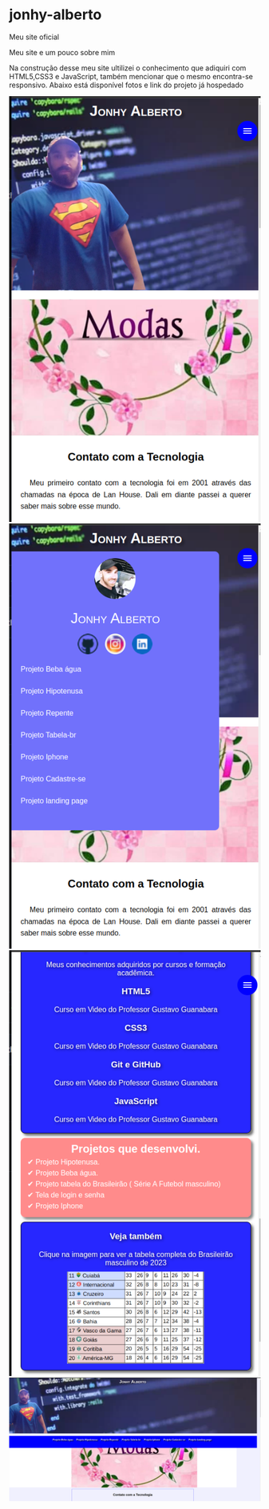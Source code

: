 # jonhy-alberto
 Meu site oficial
 <p>Meu site e um pouco sobre mim</p>
 <p>Na construção desse meu site ultilizei o conhecimento que adiquiri com HTML5,CSS3 e JavaScript, também mencionar que o mesmo encontra-se responsivo. Abaixo está disponível fotos e link do projeto já hospedado</p>
<a href="https://jonhysantos.github.io/jonhy-alberto/" target="_blank" rel="external">

<img src="index/imagens/foto-1.png">
<img src="index/imagens/foto-2.png">
<img src="index/imagens/foto-3.png">
<img src="index/imagens/foto-4.png">

